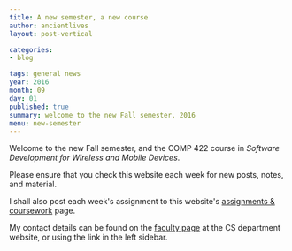 ```yaml
---
title: A new semester, a new course
author: ancientlives
layout: post-vertical

categories:
- blog

tags: general news
year: 2016
month: 09
day: 01
published: true
summary: welcome to the new Fall semester, 2016
menu: new-semester
---
```


Welcome to the new Fall semester, and the COMP 422 course in *Software Development for Wireless and Mobile Devices*.

Please ensure that you check this website each week for new posts, notes, and material.

I shall also post each week's assignment to this website's [assignments & coursework](/assignments) page.

My contact details can be found on the [faculty page](http://www.luc.edu/cs/people/ftfaculty/haywardnicholas.shtml) at the CS department website, or using the link in the left sidebar.
